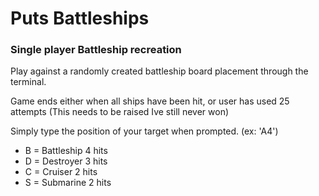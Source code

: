 # Puts Battleships
### Single player Battleship recreation

Play against a randomly created battleship board placement through the terminal.

Game ends either when all ships have been hit, or user has used 25 attempts (This needs to be raised Ive still never won)

Simply type the position of your target when prompted. (ex: 'A4')

* B = Battleship  4 hits
* D = Destroyer   3 hits
* C = Cruiser     2 hits
* S = Submarine   2 hits
